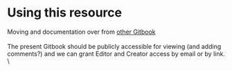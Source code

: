# Using this resource

Moving and documentation over from [other Gitbook](https://app.gitbook.com/s/a3YtWoUiYYfiEQrBNztC/organization-and-overview/how-this-gitbook-works)\
\
The present Gitbook should be publicly accessible for viewing (and adding comments?) and we can grant Editor and Creator access by email or by link. \
\
